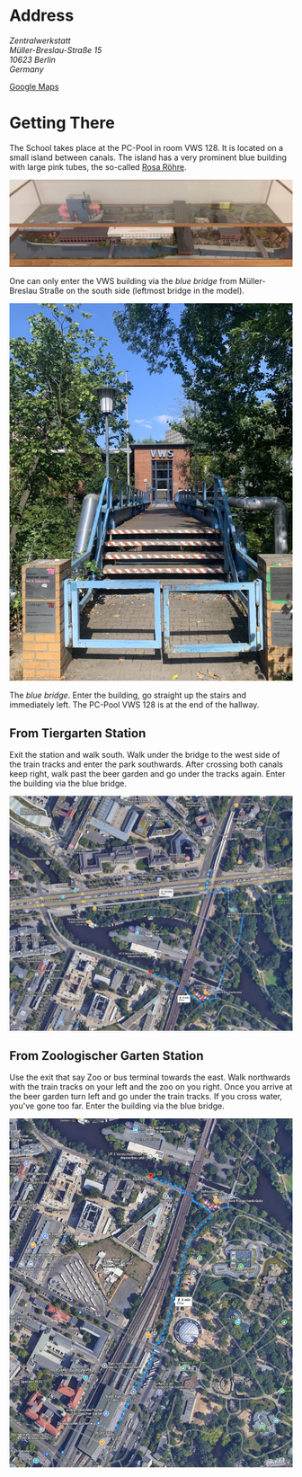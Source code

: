 <!--
.. title: Venue
.. slug: venue
.. type: text
.. pagekind: front_page
-->

# Address

<address>
Zentralwerkstatt<br>
Müller-Breslau-Straße 15<br>
10623 Berlin<br>
Germany
</address>

[Google Maps](https://goo.gl/maps/j7n4oHMEkSfu89wVA)

# Getting There

The School takes place at the PC-Pool in room VWS 128.
It is located on a small island between canals.
The island has a very prominent blue building with large pink tubes,
the so-called [Rosa Röhre](https://de.wikipedia.org/wiki/Rosa_R%C3%B6hre).

![Island Model](../images/model.jpg)

One can only enter the VWS building via the *blue bridge* from Müller-Breslau
Straße on the south side (leftmost bridge in the model).

![Blue Bridge](../images/bridge.jpg)

The *blue bridge*.
Enter the building, go straight up the stairs and immediately left.
The PC-Pool VWS 128 is at the end of the hallway.

## From Tiergarten Station

Exit the station and walk south.
Walk under the bridge to the west side of the train tracks and enter the park
southwards.
After crossing both canals keep right, walk past the beer garden and go under
the tracks again.
Enter the building via the blue bridge.

![From Tiergarten](../images/tiergarten.png)

## From Zoologischer Garten Station

Use the exit that say Zoo or bus terminal towards the east.
Walk northwards with the train tracks on your left and the zoo on you right.
Once you arrive at the beer garden turn left and go under the train tracks.
If you cross water, you've gone too far.
Enter the building via the blue bridge.

![From Zoologischer Garten](../images/zoo.png)
